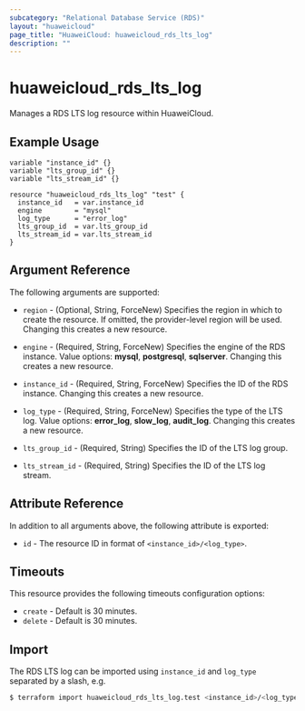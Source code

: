 ```yaml
---
subcategory: "Relational Database Service (RDS)"
layout: "huaweicloud"
page_title: "HuaweiCloud: huaweicloud_rds_lts_log"
description: ""
---
```


# huaweicloud_rds_lts_log

Manages a RDS LTS log resource within HuaweiCloud.

## Example Usage

```hcl
variable "instance_id" {}
variable "lts_group_id" {}
variable "lts_stream_id" {}

resource "huaweicloud_rds_lts_log" "test" {
  instance_id   = var.instance_id
  engine        = "mysql"
  log_type      = "error_log"
  lts_group_id  = var.lts_group_id
  lts_stream_id = var.lts_stream_id
}
```

## Argument Reference

The following arguments are supported:

* `region` - (Optional, String, ForceNew) Specifies the region in which to create the resource.
  If omitted, the provider-level region will be used. Changing this creates a new resource.

* `engine` - (Required, String, ForceNew) Specifies the engine of the RDS instance.
  Value options: **mysql**, **postgresql**, **sqlserver**. Changing this creates a new resource.

* `instance_id` - (Required, String, ForceNew) Specifies the ID of the RDS instance.
  Changing this creates a new resource.

* `log_type` - (Required, String, ForceNew) Specifies the type of the LTS log.
  Value options: **error_log**, **slow_log**, **audit_log**. Changing this creates a new resource.

* `lts_group_id` - (Required, String) Specifies the ID of the LTS log group.

* `lts_stream_id` - (Required, String) Specifies the ID of the LTS log stream.

## Attribute Reference

In addition to all arguments above, the following attribute is exported:

* `id` - The resource ID in format of `<instance_id>/<log_type>`.

## Timeouts

This resource provides the following timeouts configuration options:

* `create` - Default is 30 minutes.
* `delete` - Default is 30 minutes.

## Import

The RDS LTS log can be imported using `instance_id` and `log_type` separated by a slash, e.g.

```bash
$ terraform import huaweicloud_rds_lts_log.test <instance_id>/<log_type>
```
